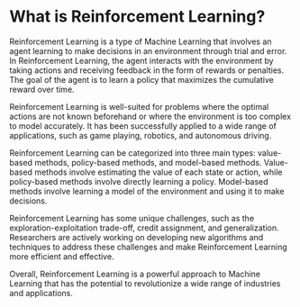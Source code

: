 

# What is Reinforcement Learning?

Reinforcement Learning is a type of Machine Learning that involves an agent learning to make decisions in an environment through trial and error. In Reinforcement Learning, the agent interacts with the environment by taking actions and receiving feedback in the form of rewards or penalties. The goal of the agent is to learn a policy that maximizes the cumulative reward over time.

Reinforcement Learning is well-suited for problems where the optimal actions are not known beforehand or where the environment is too complex to model accurately. It has been successfully applied to a wide range of applications, such as game playing, robotics, and autonomous driving.

Reinforcement Learning can be categorized into three main types: value-based methods, policy-based methods, and model-based methods. Value-based methods involve estimating the value of each state or action, while policy-based methods involve directly learning a policy. Model-based methods involve learning a model of the environment and using it to make decisions.

Reinforcement Learning has some unique challenges, such as the exploration-exploitation trade-off, credit assignment, and generalization. Researchers are actively working on developing new algorithms and techniques to address these challenges and make Reinforcement Learning more efficient and effective.

Overall, Reinforcement Learning is a powerful approach to Machine Learning that has the potential to revolutionize a wide range of industries and applications.